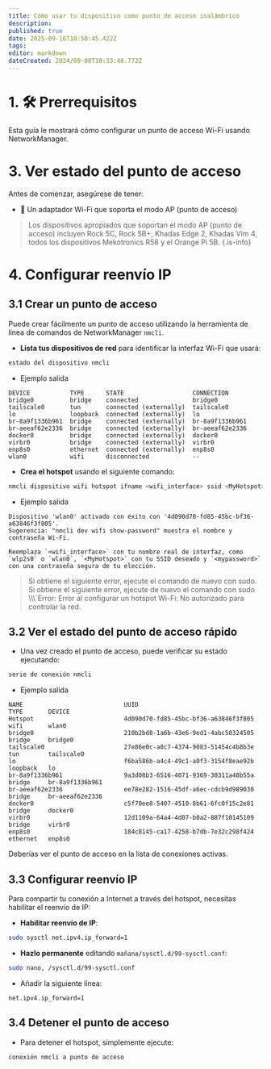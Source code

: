 ```yaml
---
title: Cómo usar tu dispositivo como punto de acceso inalámbrico
description:
published: true
date: 2025-09-16T10:50:45.422Z
tags:
editor: markdown
dateCreated: 2024/09-08T10:33:46.772Z
---
```


# 1. 🛠️ Prerrequisitos

Esta guía le mostrará cómo configurar un punto de acceso Wi-Fi usando NetworkManager.

# 3. Ver estado del punto de acceso

Antes de comenzar, asegúrese de tener:

- 📡 Un adaptador Wi-Fi que soporta el modo AP (punto de acceso)

> Los dispositivos apropiados que soportan el modo AP (punto de acceso) incluyen Rock 5C, Rock 5B+, Khadas Edge 2, Khadas Vim 4, todos los dispositivos Mekotronics R58 y el Orange Pi 5B.
> {.is-info}

# 4. Configurar reenvío IP

## 3.1 Crear un punto de acceso

Puede crear fácilmente un punto de acceso utilizando la herramienta de línea de comandos de NetworkManager `nmcli`.

- **Lista tus dispositivos de red** para identificar la interfaz Wi-Fi que usará:

```bash
estado del dispositivo nmcli
```

- Ejemplo salida

```
DEVICE           TYPE      STATE                   CONNECTION      
bridge0          bridge    connected               bridge0         
tailscale0       tun       connected (externally)  tailscale0      
lo               loopback  connected (externally)  lo              
br-8a9f1336b961  bridge    connected (externally)  br-8a9f1336b961 
br-aeeaf62e2336  bridge    connected (externally)  br-aeeaf62e2336 
docker0          bridge    connected (externally)  docker0         
virbr0           bridge    connected (externally)  virbr0          
enp8s0           ethernet  connected (externally)  enp8s0          
wlan0            wifi      disconnected            --   
```

- **Crea el hotspot** usando el siguiente comando:

```bash
nmcli dispositivo wifi hotspot ifname <wifi_interface> ssid <MyHotspot> password <mypassword>
```

- Ejemplo salida

```
Dispositivo 'wlan0' activado con éxito con '4d090d70-fd85-45bc-bf36-a63846f3f805'. 
Sugerencia: "nmcli dev wifi show-password" muestra el nombre y contraseña Wi-Fi.
```

```
Reemplaza `<wifi_interface>` con tu nombre real de interfaz, como `wlp2s0` o `wlan0`, `<MyHotspot>` con tu SSID deseado y `<mypassword>` con una contraseña segura de tu elección.
```

> Si obtiene el siguiente error, ejecute el comando de nuevo con sudo.
> Si obtiene el siguiente error, ejecute de nuevo el comando con sudo
> \\\\\\`Error: Error al configurar un hotspot Wi-Fi: No autorizado para controlar la red.

## 3.2 Ver el estado del punto de acceso rápido

- Una vez creado el punto de acceso, puede verificar su estado ejecutando:

```bash
serie de conexión nmcli
```

- Ejemplo salida

```
NAME                            UUID                                  TYPE       DEVICE          
Hotspot                         4d090d70-fd85-45bc-bf36-a63846f3f805  wifi       wlan0           
bridge0                         210b2bd8-1a6b-43e6-9ed1-4abc50324505  bridge     bridge0         
tailscale0                      27e86e0c-a8c7-4374-9083-51454c4b8b3e  tun        tailscale0      
lo                              f6ba586b-a4c4-49c1-a0f3-3154f8eae92b  loopback   lo              
br-8a9f1336b961                 9a3d08b3-6516-4071-9369-30311a48b55a  bridge     br-8a9f1336b961 
br-aeeaf62e2336                 ee78e282-1516-45df-a6ec-cdcb9d989030  bridge     br-aeeaf62e2336 
docker0                         c5f70ee8-5407-4510-8b61-6fc0f15c2e81  bridge     docker0         
virbr0                          12d1109a-64a4-4d07-b0a2-887f10145109  bridge     virbr0          
enp8s0                          184c8145-ca17-4258-b7db-7e32c298f424  ethernet   enp8s0
```

Deberías ver el punto de acceso en la lista de conexiones activas.

## 3.3 Configurar reenvío IP

Para compartir tu conexión a Internet a través del hotspot, necesitas habilitar el reenvío de IP:

- **Habilitar reenvío de IP**:

```bash
sudo sysctl net.ipv4.ip_forward=1
```

- **Hazlo permanente** editando `mañana/sysctl.d/99-sysctl.conf`:

```bash
sudo nano, /sysctl.d/99-sysctl.conf
```

- Añadir la siguiente línea:

```
net.ipv4.ip_forward=1
```

## 3.4 Detener el punto de acceso

- Para detener el hotspot, simplemente ejecute:

```bash
conexión nmcli a punto de acceso
```
